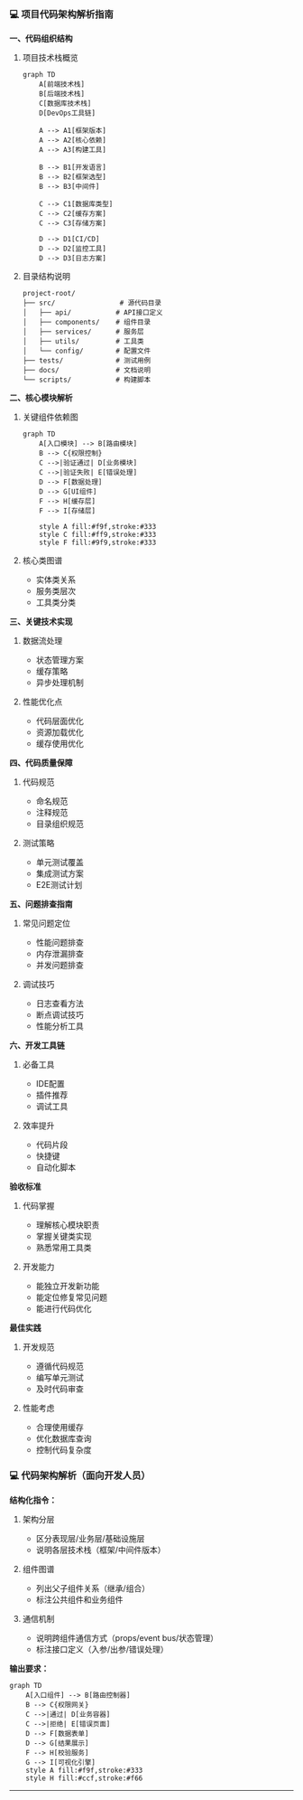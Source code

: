 ### 💻 项目代码架构解析指南

**一、代码组织结构**
1. 项目技术栈概览
   ```mermaid
   graph TD
       A[前端技术栈]
       B[后端技术栈]
       C[数据库技术栈]
       D[DevOps工具链]
       
       A --> A1[框架版本]
       A --> A2[核心依赖]
       A --> A3[构建工具]
       
       B --> B1[开发语言]
       B --> B2[框架选型]
       B --> B3[中间件]
       
       C --> C1[数据库类型]
       C --> C2[缓存方案]
       C --> C3[存储方案]
       
       D --> D1[CI/CD]
       D --> D2[监控工具]
       D --> D3[日志方案]
   ```

2. 目录结构说明
   ```
   project-root/
   ├── src/                # 源代码目录
   │   ├── api/           # API接口定义
   │   ├── components/    # 组件目录
   │   ├── services/      # 服务层
   │   ├── utils/         # 工具类
   │   └── config/        # 配置文件
   ├── tests/             # 测试用例
   ├── docs/              # 文档说明
   └── scripts/           # 构建脚本
   ```

**二、核心模块解析**
1. 关键组件依赖图
   ```mermaid
   graph TD
       A[入口模块] --> B[路由模块]
       B --> C{权限控制}
       C -->|验证通过| D[业务模块]
       C -->|验证失败| E[错误处理]
       D --> F[数据处理]
       D --> G[UI组件]
       F --> H[缓存层]
       F --> I[存储层]
       
       style A fill:#f9f,stroke:#333
       style C fill:#ff9,stroke:#333
       style F fill:#9f9,stroke:#333
   ```

2. 核心类图谱
   - 实体类关系
   - 服务类层次
   - 工具类分类

**三、关键技术实现**
1. 数据流处理
   - 状态管理方案
   - 缓存策略
   - 异步处理机制

2. 性能优化点
   - 代码层面优化
   - 资源加载优化
   - 缓存使用优化

**四、代码质量保障**
1. 代码规范
   - 命名规范
   - 注释规范
   - 目录组织规范

2. 测试策略
   - 单元测试覆盖
   - 集成测试方案
   - E2E测试计划

**五、问题排查指南**
1. 常见问题定位
   - 性能问题排查
   - 内存泄漏排查
   - 并发问题排查

2. 调试技巧
   - 日志查看方法
   - 断点调试技巧
   - 性能分析工具

**六、开发工具链**
1. 必备工具
   - IDE配置
   - 插件推荐
   - 调试工具

2. 效率提升
   - 代码片段
   - 快捷键
   - 自动化脚本

**验收标准**
1. 代码掌握
   - 理解核心模块职责
   - 掌握关键类实现
   - 熟悉常用工具类

2. 开发能力
   - 能独立开发新功能
   - 能定位修复常见问题
   - 能进行代码优化

**最佳实践**
1. 开发规范
   - 遵循代码规范
   - 编写单元测试
   - 及时代码审查

2. 性能考虑
   - 合理使用缓存
   - 优化数据库查询
   - 控制代码复杂度

### 💻 代码架构解析（面向开发人员）
**结构化指令：**
1. 架构分层
   - 区分表现层/业务层/基础设施层
   - 说明各层技术栈（框架/中间件版本）

2. 组件图谱
   - 列出父子组件关系（继承/组合）
   - 标注公共组件和业务组件

3. 通信机制
   - 说明跨组件通信方式（props/event bus/状态管理）
   - 标注接口定义（入参/出参/错误处理）

**输出要求：**
```mermaid
graph TD
    A[入口组件] --> B[路由控制器]
    B --> C{权限网关}
    C -->|通过| D[业务容器]
    C -->|拒绝| E[错误页面]
    D --> F[数据表单]
    D --> G[结果展示]
    F --> H[校验服务]
    G --> I[可视化引擎]
    style A fill:#f9f,stroke:#333
    style H fill:#ccf,stroke:#f66
```

---
